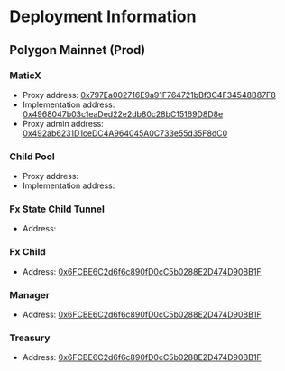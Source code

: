 # Deployment Information

## Polygon Mainnet (Prod)

### MaticX

-   Proxy address: [0x797Ea002716E9a91F764721bBf3C4F34548B87F8](https://polygonscan.com/address/0x797Ea002716E9a91F764721bBf3C4F34548B87F8)
-   Implementation address: [0x4968047b03c1eaDed22e2db80c28bC15169D8D8e](https://polygonscan.com/address/0x4968047b03c1eaDed22e2db80c28bC15169D8D8e)
-   Proxy admin address: [0x492ab6231D1ceDC4A964045A0C733e55d35F8dC0](https://polygonscan.com/address/0x492ab6231D1ceDC4A964045A0C733e55d35F8dC0)

### Child Pool

-   Proxy address: [](https://polygonscan.com/address/)
-   Implementation address: [](https://polygonscan.com/address/)

### Fx State Child Tunnel

-   Address: [](https://polygonscan.com/address/)

### Fx Child

-   Address: [0x6FCBE6C2d6f6c890fD0cC5b0288E2D474D90BB1F](https://amoy.polygonscan.com/address/0x6FCBE6C2d6f6c890fD0cC5b0288E2D474D90BB1F)

### Manager

-   Address: [0x6FCBE6C2d6f6c890fD0cC5b0288E2D474D90BB1F](https://polygonscan.com/address/0x6FCBE6C2d6f6c890fD0cC5b0288E2D474D90BB1F)

### Treasury

-   Address: [0x6FCBE6C2d6f6c890fD0cC5b0288E2D474D90BB1F](https://polygonscan.com/address/0x6FCBE6C2d6f6c890fD0cC5b0288E2D474D90BB1F)
